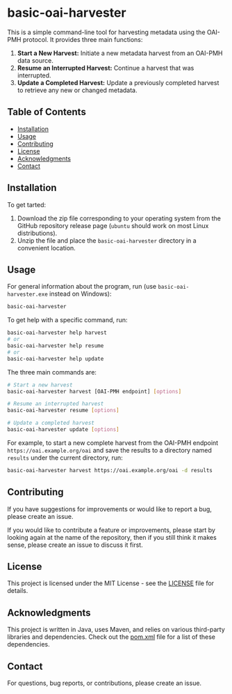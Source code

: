# basic-oai-harvester

This is a simple command-line tool for harvesting metadata using the OAI-PMH protocol. It provides three main functions:

1. **Start a New Harvest:** Initiate a new metadata harvest from an OAI-PMH data source.
2. **Resume an Interrupted Harvest:** Continue a harvest that was interrupted.
3. **Update a Completed Harvest:** Update a previously completed harvest to retrieve any new or changed metadata.

## Table of Contents

- [Installation](#installation)
- [Usage](#usage)
- [Contributing](#contributing)
- [License](#license)
- [Acknowledgments](#acknowledgments)
- [Contact](#contact)

## Installation

To get tarted:

1. Download the zip file corresponding to your operating system from the GitHub repository release page (`ubuntu` should
   work on most Linux distributions).
2. Unzip the file and place the `basic-oai-harvester` directory in a convenient location.

## Usage

For general information about the program, run (use `basic-oai-harvester.exe` instead on Windows):

```bash
basic-oai-harvester
```

To get help with a specific command, run:

```bash
basic-oai-harvester help harvest
# or
basic-oai-harvester help resume
# or
basic-oai-harvester help update
```

The three main commands are:

```bash
# Start a new harvest
basic-oai-harvester harvest [OAI-PMH endpoint] [options]

# Resume an interrupted harvest
basic-oai-harvester resume [options]

# Update a completed harvest
basic-oai-harvester update [options]
```

For example, to start a new complete harvest from the OAI-PMH endpoint `https://oai.example.org/oai` and save the
results to a directory named `results` under the current directory, run:

```bash
basic-oai-harvester harvest https://oai.example.org/oai -d results
```

## Contributing

If you have suggestions for improvements or would like to report a bug, please create an issue.

If you would like to contribute a feature or improvements, please start by looking again at the name of the repository,
then if you still think it makes sense, please create an issue to discuss it first.

## License

This project is licensed under the MIT License - see the [LICENSE](LICENSE) file for details.

## Acknowledgments

This project is written in Java, uses Maven, and relies on various third-party libraries and dependencies. Check out
the [pom.xml](pom.xml) file for a list of these dependencies.

## Contact

For questions, bug reports, or contributions, please create an issue.
